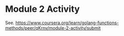 
# Module 2 Activity
See. https://www.coursera.org/learn/golang-functions-methods/peer/qKrnv/module-2-activity/submit
